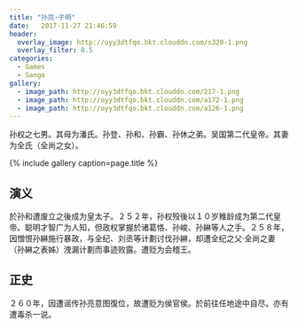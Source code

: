 ```yaml
---
title: "孙亮·子明"
date:   2017-11-27 21:46:59
header:
  overlay_image: http://oyy3dtfqo.bkt.clouddn.com/s320-1.png
  overlay_filter: 0.5
categories:
  - Games
  - Sango
gallery:
  - image_path: http://oyy3dtfqo.bkt.clouddn.com/217-1.png
  - image_path: http://oyy3dtfqo.bkt.clouddn.com/a172-1.png
  - image_path: http://oyy3dtfqo.bkt.clouddn.com/a126-1.png
---
```


孙权之七男。其母为潘氏。孙登、孙和、孙霸、孙休之弟。吴国第二代皇帝。其妻为全氏（全尚之女）。

{% include gallery caption=page.title %}

## 演义

於孙和遭废立之後成为皇太子。２５２年，孙权殁後以１０岁稚龄成为第二代皇帝。聪明才智广为人知，但政权掌握於诸葛恪、孙峻、孙綝等人之手。２５８年，因憎恨孙綝施行暴政，与全纪、刘丞等计劃讨伐孙綝，却遭全纪之父·全尚之妻（孙綝之表姊）洩漏计劃而事迹败露。遭贬为会稽王。

## 正史

２６０年，因遭谣传孙亮意图復位，故遭贬为侯官侯。於前往任地途中自尽。亦有遭毒杀一说。